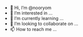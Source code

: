 - 👋 Hi, I’m @nooryom
- 👀 I’m interested in ...
- 🌱 I’m currently learning ...
- 💞️ I’m looking to collaborate on ...
- 📫 How to reach me ...

<!---
nooryom/nooryom is a ✨ special ✨ repository because its `README.md` (this file) appears on your GitHub profile.
You can click the Preview link to take a look at your changes.
--->
